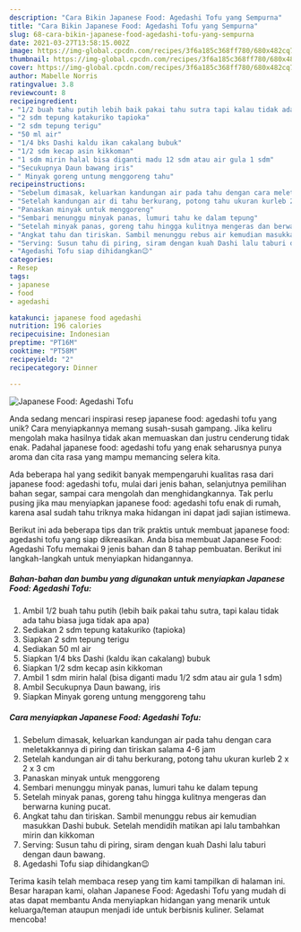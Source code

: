 ```yaml
---
description: "Cara Bikin Japanese Food: Agedashi Tofu yang Sempurna"
title: "Cara Bikin Japanese Food: Agedashi Tofu yang Sempurna"
slug: 68-cara-bikin-japanese-food-agedashi-tofu-yang-sempurna
date: 2021-03-27T13:58:15.002Z
image: https://img-global.cpcdn.com/recipes/3f6a185c368ff780/680x482cq70/japanese-food-agedashi-tofu-foto-resep-utama.jpg
thumbnail: https://img-global.cpcdn.com/recipes/3f6a185c368ff780/680x482cq70/japanese-food-agedashi-tofu-foto-resep-utama.jpg
cover: https://img-global.cpcdn.com/recipes/3f6a185c368ff780/680x482cq70/japanese-food-agedashi-tofu-foto-resep-utama.jpg
author: Mabelle Norris
ratingvalue: 3.8
reviewcount: 8
recipeingredient:
- "1/2 buah tahu putih lebih baik pakai tahu sutra tapi kalau tidak ada tahu biasa juga tidak apa apa"
- "2 sdm tepung katakuriko tapioka"
- "2 sdm tepung terigu"
- "50 ml air"
- "1/4 bks Dashi kaldu ikan cakalang bubuk"
- "1/2 sdm kecap asin kikkoman"
- "1 sdm mirin halal bisa diganti madu 12 sdm atau air gula 1 sdm"
- "Secukupnya Daun bawang iris"
- " Minyak goreng untung menggoreng tahu"
recipeinstructions:
- "Sebelum dimasak, keluarkan kandungan air pada tahu dengan cara meletakkannya di piring dan tiriskan salama 4-6 jam"
- "Setelah kandungan air di tahu berkurang, potong tahu ukuran kurleb 2 x 2 x 3 cm"
- "Panaskan minyak untuk menggoreng"
- "Sembari menunggu minyak panas, lumuri tahu ke dalam tepung"
- "Setelah minyak panas, goreng tahu hingga kulitnya mengeras dan berwarna kuning pucat."
- "Angkat tahu dan tiriskan. Sambil menunggu rebus air kemudian masukkan Dashi bubuk. Setelah mendidih matikan api lalu tambahkan mirin dan kikkoman"
- "Serving: Susun tahu di piring, siram dengan kuah Dashi lalu taburi dengan daun bawang."
- "Agedashi Tofu siap dihidangkan😉"
categories:
- Resep
tags:
- japanese
- food
- agedashi

katakunci: japanese food agedashi 
nutrition: 196 calories
recipecuisine: Indonesian
preptime: "PT16M"
cooktime: "PT58M"
recipeyield: "2"
recipecategory: Dinner

---
```



![Japanese Food: Agedashi Tofu](https://img-global.cpcdn.com/recipes/3f6a185c368ff780/680x482cq70/japanese-food-agedashi-tofu-foto-resep-utama.jpg)

Anda sedang mencari inspirasi resep japanese food: agedashi tofu yang unik? Cara menyiapkannya memang susah-susah gampang. Jika keliru mengolah maka hasilnya tidak akan memuaskan dan justru cenderung tidak enak. Padahal japanese food: agedashi tofu yang enak seharusnya punya aroma dan cita rasa yang mampu memancing selera kita.

Ada beberapa hal yang sedikit banyak mempengaruhi kualitas rasa dari japanese food: agedashi tofu, mulai dari jenis bahan, selanjutnya pemilihan bahan segar, sampai cara mengolah dan menghidangkannya. Tak perlu pusing jika mau menyiapkan japanese food: agedashi tofu enak di rumah, karena asal sudah tahu triknya maka hidangan ini dapat jadi sajian istimewa.




Berikut ini ada beberapa tips dan trik praktis untuk membuat japanese food: agedashi tofu yang siap dikreasikan. Anda bisa membuat Japanese Food: Agedashi Tofu memakai 9 jenis bahan dan 8 tahap pembuatan. Berikut ini langkah-langkah untuk menyiapkan hidangannya.

<!--inarticleads1-->

##### Bahan-bahan dan bumbu yang digunakan untuk menyiapkan Japanese Food: Agedashi Tofu:

1. Ambil 1/2 buah tahu putih (lebih baik pakai tahu sutra, tapi kalau tidak ada tahu biasa juga tidak apa apa)
1. Sediakan 2 sdm tepung katakuriko (tapioka)
1. Siapkan 2 sdm tepung terigu
1. Sediakan 50 ml air
1. Siapkan 1/4 bks Dashi (kaldu ikan cakalang) bubuk
1. Siapkan 1/2 sdm kecap asin kikkoman
1. Ambil 1 sdm mirin halal (bisa diganti madu 1/2 sdm atau air gula 1 sdm)
1. Ambil Secukupnya Daun bawang, iris
1. Siapkan  Minyak goreng untung menggoreng tahu




<!--inarticleads2-->

##### Cara menyiapkan Japanese Food: Agedashi Tofu:

1. Sebelum dimasak, keluarkan kandungan air pada tahu dengan cara meletakkannya di piring dan tiriskan salama 4-6 jam
1. Setelah kandungan air di tahu berkurang, potong tahu ukuran kurleb 2 x 2 x 3 cm
1. Panaskan minyak untuk menggoreng
1. Sembari menunggu minyak panas, lumuri tahu ke dalam tepung
1. Setelah minyak panas, goreng tahu hingga kulitnya mengeras dan berwarna kuning pucat.
1. Angkat tahu dan tiriskan. Sambil menunggu rebus air kemudian masukkan Dashi bubuk. Setelah mendidih matikan api lalu tambahkan mirin dan kikkoman
1. Serving: Susun tahu di piring, siram dengan kuah Dashi lalu taburi dengan daun bawang.
1. Agedashi Tofu siap dihidangkan😉




Terima kasih telah membaca resep yang tim kami tampilkan di halaman ini. Besar harapan kami, olahan Japanese Food: Agedashi Tofu yang mudah di atas dapat membantu Anda menyiapkan hidangan yang menarik untuk keluarga/teman ataupun menjadi ide untuk berbisnis kuliner. Selamat mencoba!
